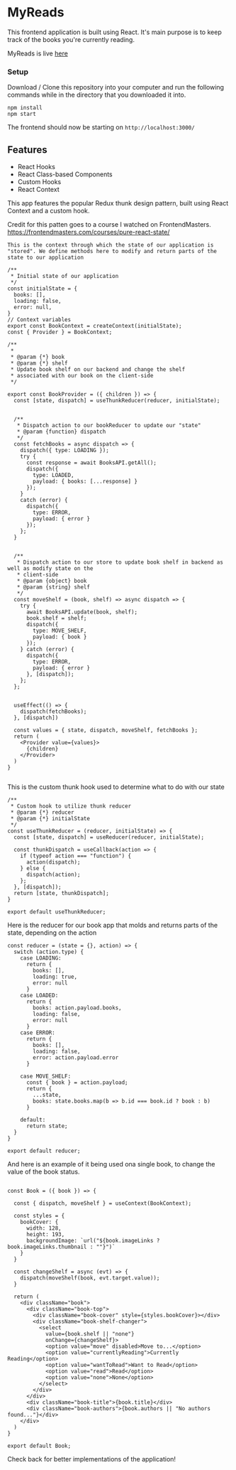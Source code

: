 # MyReads

This frontend application is built using React. It's main purpose is to keep track of the books you're currently reading. 

MyReads is live [here](https://stephenisau.github.io/myreads-bookapp/#/)



### Setup
Download / Clone this repository into your computer and run the following commands while in the directory that you downloaded it into.
```
npm install
npm start
```
The frontend should now be starting on `http://localhost:3000/`


## Features

- React Hooks
- React Class-based Components
- Custom Hooks
- React Context

This app features the popular Redux thunk design pattern, built using React Context and a custom hook.

Credit for this patten goes to a course I watched on FrontendMasters. 
https://frontendmasters.com/courses/pure-react-state/
```
This is the context through which the state of our application is "stored". We define methods here to modify and return parts of the state to our application

/**
 * Initial state of our application
 */
const initialState = {
  books: [],
  loading: false,
  error: null,
}
// Context variables
export const BookContext = createContext(initialState);
const { Provider } = BookContext;

/**
 * 
 * @param {*} book 
 * @param {*} shelf 
 * Update book shelf on our backend and change the shelf 
 * associated with our book on the client-side
 */

export const BookProvider = ({ children }) => {
  const [state, dispatch] = useThunkReducer(reducer, initialState);


  /**
   * Dispatch action to our bookReducer to update our "state"
   * @param {function} dispatch 
   */
  const fetchBooks = async dispatch => {
    dispatch({ type: LOADING });
    try {
      const response = await BooksAPI.getAll();
      dispatch({
        type: LOADED,
        payload: { books: [...response] }
      });
    }
    catch (error) {
      dispatch({
        type: ERROR,
        payload: { error }
      });
    };
  }


  /**
   * Dispatch action to our store to update book shelf in backend as well as modify state on the
   * client-side
   * @param {object} book 
   * @param {string} shelf 
   */
  const moveShelf = (book, shelf) => async dispatch => {
    try {
      await BooksAPI.update(book, shelf);
      book.shelf = shelf;  
      dispatch({
        type: MOVE_SHELF,
        payload: { book }
      });
    } catch (error) {
      dispatch({
        type: ERROR,
        payload: { error }
      }, [dispatch]);
    };
  };


  useEffect(() => {
    dispatch(fetchBooks);
  }, [dispatch])

  const values = { state, dispatch, moveShelf, fetchBooks };
  return (
    <Provider value={values}>
      {children}
    </Provider>
  )
}


```



This is the custom thunk hook used to determine what to do with our state
```
/**
 * Custom hook to utilize thunk reducer
 * @param {*} reducer 
 * @param {*} initialState 
 */
const useThunkReducer = (reducer, initialState) => {
  const [state, dispatch] = useReducer(reducer, initialState);

  const thunkDispatch = useCallback(action => {
    if (typeof action === "function") {
      action(dispatch);
    } else {
      dispatch(action); 
    };
  }, [dispatch]);
  return [state, thunkDispatch];
}

export default useThunkReducer;

```

Here is the reducer for our book app that molds and returns parts of the state, depending on the action
```
const reducer = (state = {}, action) => {
  switch (action.type) {
    case LOADING:
      return {
        books: [],
        loading: true,
        error: null
      }
    case LOADED:
      return {
        books: action.payload.books,
        loading: false,
        error: null
      }
    case ERROR:
      return {
        books: [],
        loading: false,
        error: action.payload.error
      }

    case MOVE_SHELF:
      const { book } = action.payload;
      return {
        ...state,
        books: state.books.map(b => b.id === book.id ? book : b)
      }

    default:
      return state;
  }
}

export default reducer;
```


And here is an example of it being used ona single book, to change the value of the book status.
```

const Book = ({ book }) => {

  const { dispatch, moveShelf } = useContext(BookContext);

  const styles = {
    bookCover: {
      width: 128,
      height: 193,
      backgroundImage: `url("${book.imageLinks ? book.imageLinks.thumbnail : ""}")`
    }
  }

  const changeShelf = async (evt) => {
    dispatch(moveShelf(book, evt.target.value));
  }

  return (
    <div className="book">
      <div className="book-top">
        <div className="book-cover" style={styles.bookCover}></div>
        <div className="book-shelf-changer">
          <select
            value={book.shelf || "none"}
            onChange={changeShelf}>
            <option value="move" disabled>Move to...</option>
            <option value="currentlyReading">Currently Reading</option>
            <option value="wantToRead">Want to Read</option>
            <option value="read">Read</option>
            <option value="none">None</option>
          </select>
        </div>
      </div>
      <div className="book-title">{book.title}</div>
      <div className="book-authors">{book.authors || "No authors found..."}</div>
    </div>
  )
}

export default Book;

```


Check back for better implementations of the application!